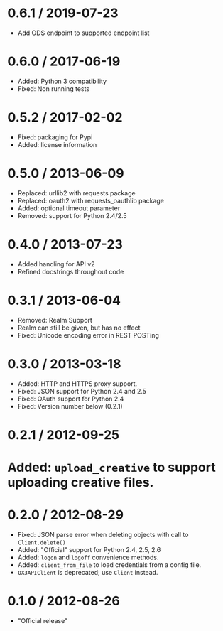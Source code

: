 
0.6.1 / 2019-07-23
=================
  * Add ODS endpoint to supported endpoint list

0.6.0 / 2017-06-19
==================
 * Added: Python 3 compatibility
 * Fixed: Non running tests

0.5.2 / 2017-02-02
==================
 * Fixed: packaging for Pypi
 * Added: license information

0.5.0 / 2013-06-09
==================
 * Replaced: urllib2 with requests package
 * Replaced: oauth2 with requests_oauthlib package
 * Added: optional timeout parameter
 * Removed: support for Python 2.4/2.5

0.4.0 / 2013-07-23
==================
 * Added handling for API v2
 * Refined docstrings throughout code

0.3.1 / 2013-06-04
==================
 * Removed: Realm Support
 * Realm can still be given, but has no effect
 * Fixed: Unicode encoding error in REST POSTing

0.3.0 / 2013-03-18
==================
 * Added: HTTP and HTTPS proxy support.
 * Fixed: JSON support for Python 2.4 and 2.5
 * Fixed: OAuth support for Python 2.4
 * Fixed: Version number below (0.2.1)
 

0.2.1 / 2012-09-25
==================
  # Added: `upload_creative` to support uploading creative files.

0.2.0 / 2012-08-29
==================

  * Fixed: JSON parse error when deleting objects with call to `Client.delete()`
  * Added: "Official" support for Python 2.4, 2.5, 2.6
  * Added: `logon` and `logoff` convenience methods.
  * Added: `client_from_file` to load credentials from a config file.
  * `OX3APIClient` is deprecated; use `Client` instead.

0.1.0 / 2012-08-26
==================

  * "Official release"
